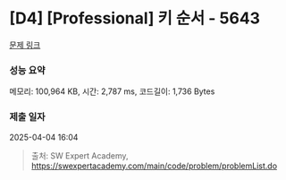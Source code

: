 # [D4] [Professional] 키 순서 - 5643 

[문제 링크](https://swexpertacademy.com/main/code/problem/problemDetail.do?contestProbId=AWXQsLWKd5cDFAUo) 

### 성능 요약

메모리: 100,964 KB, 시간: 2,787 ms, 코드길이: 1,736 Bytes

### 제출 일자

2025-04-04 16:04



> 출처: SW Expert Academy, https://swexpertacademy.com/main/code/problem/problemList.do